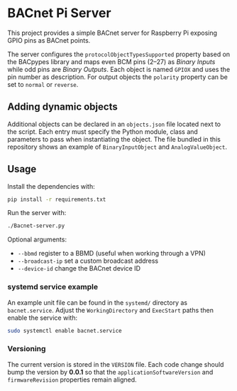 # BACnet Pi Server

This project provides a simple BACnet server for Raspberry Pi exposing GPIO pins as BACnet points.

The server configures the `protocolObjectTypesSupported` property based on the BACpypes library and maps even BCM pins (2–27) as *Binary Inputs* while odd pins are *Binary Outputs*. Each object is named `GPIOX` and uses the pin number as description. For output objects the `polarity` property can be set to `normal` or `reverse`.

## Adding dynamic objects

Additional objects can be declared in an `objects.json` file located next to the script. Each entry must specify the Python module, class and parameters to pass when instantiating the object. The file bundled in this repository shows an example of `BinaryInputObject` and `AnalogValueObject`.

## Usage

Install the dependencies with:

```bash
pip install -r requirements.txt
```

Run the server with:

```bash
./Bacnet-server.py
```

Optional arguments:

- `--bbmd` register to a BBMD (useful when working through a VPN)
- `--broadcast-ip` set a custom broadcast address
- `--device-id` change the BACnet device ID

### systemd service example

An example unit file can be found in the `systemd/` directory as `bacnet.service`. Adjust the `WorkingDirectory` and `ExecStart` paths then enable the service with:

```bash
sudo systemctl enable bacnet.service
```

### Versioning

The current version is stored in the `VERSION` file. Each code change should bump the version by **0.0.1** so that the `applicationSoftwareVersion` and `firmwareRevision` properties remain aligned.

